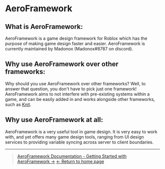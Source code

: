 # AeroFramework

## What is AeroFramework:
AeroFramework is a game design framework for Roblox which has the purpose of making game design faster and easier.  AeroFramework is currently maintained by Madonox (Madonox#8787 on discord).

## Why use AeroFramework over other frameworks:
Why should you use AeroFramework over other frameworks?  Well, to answer that question, you don't have to pick just one framework!  AeroFramework aims to not interfere with pre-existing systems within a game, and can be easily added in and works alongside other frameworks, such as [Knit](https://sleitnick.github.io/Knit/). 

## Why use AeroFramework at all:
AeroFramework is a very useful tool in game design.  It is very easy to work with, and yet offers many game design tools, ranging from UI design services to providing variable syncing across server to client boundaries.

---

> [AeroFramework Documentation - Getting Started with AeroFramework →](https://madonox.github.io/AeroFramework/getting_started)
> [← Return to home page](https://madonox.github.io/AeroFramework/)
